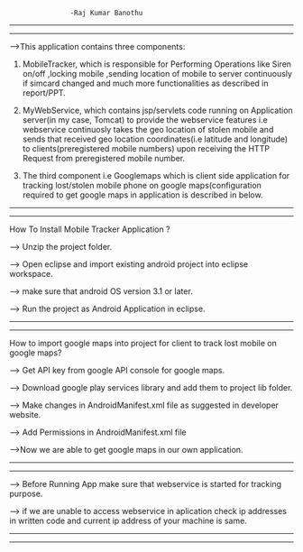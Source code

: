                    -Raj Kumar Banothu

----------------------------------------------------------------------
----------------------------------------------------------------------

-->This application contains three components:

1. MobileTracker, which is responsible for Performing Operations like Siren on/off ,locking mobile ,sending location of mobile to server continuously if simcard changed and much more functionalities as described in report/PPT.

2. MyWebService, which contains jsp/servlets code running on Application server(in my case, Tomcat) to provide the webservice features i.e webservice continuosly takes the geo location of stolen mobile and sends that received geo location coordinates(i.e latitude and longitude) to clients(preregistered mobile numbers) upon receiving the HTTP Request from preregistered mobile number.

3. The third component i.e   Googlemaps which is client side application for tracking lost/stolen mobile phone on google maps(configuration required to get google maps in application is described in below.

-------------------------------------------------------------------------
-------------------------------------------------------------------------
 

How To Install Mobile Tracker Application ?

--> Unzip the project folder.

--> Open eclipse and import existing android project into eclipse workspace.

--> make sure that android OS version 3.1 or later.

--> Run the project as Android Application in eclipse.

-----------------------------------------------------------------------------
-----------------------------------------------------------------------------

How to import google maps into project for client to track lost mobile on google maps?

--> Get API key from google API console for google maps.

--> Download google play services library and add them to project lib folder.

--> Make changes in AndroidManifest.xml file as suggested in developer website.

--> Add Permissions in AndroidManifest.xml file

-->Now we are able to get google maps in our own application.

-------------------------------------------------------------------------------
-------------------------------------------------------------------------------

--> Before Running App make sure that webservice is started for tracking purpose.

--> if we are unable to access webservice in aplication check ip addresses in written code and current ip address of your machine is same.

-------------------------------------------------------------------------------
-------------------------------------------------------------------------------




